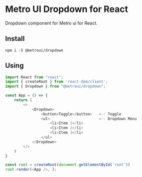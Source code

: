 # Metro UI Dropdown for React
Dropdown component for Metro ui for React.

## Install
```shell
npm i -S @metroui/dropdown
```

## Using
```typescript
import React from "react";
import { createRoot } from 'react-dom/client';
import { Dropdown } from "@metroui/dropdown";

const App = () => {
    return (
        <>
            <Dropdown>
                <button>Toggle</button>   <-- Toggle
                <ul>                      <-- Dropdown Menu
                    <li>Item 1</li>
                    <li>Item 2</li>
                    <li>Item 3</li>
                </ul>
            </Dropdown>
        </>
    )
}

const root = createRoot(document.getElementById('root'))
root.render(<App />, );
```